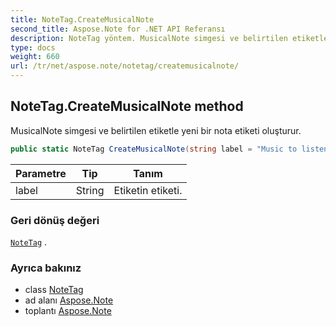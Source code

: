 ```yaml
---
title: NoteTag.CreateMusicalNote
second_title: Aspose.Note for .NET API Referansı
description: NoteTag yöntem. MusicalNote simgesi ve belirtilen etiketle yeni bir nota etiketi oluşturur.
type: docs
weight: 660
url: /tr/net/aspose.note/notetag/createmusicalnote/
---
```

## NoteTag.CreateMusicalNote method

MusicalNote simgesi ve belirtilen etiketle yeni bir nota etiketi oluşturur.

```csharp
public static NoteTag CreateMusicalNote(string label = "Music to listen to")
```

| Parametre | Tip | Tanım |
| --- | --- | --- |
| label | String | Etiketin etiketi. |

### Geri dönüş değeri

[`NoteTag`](../) .

### Ayrıca bakınız

* class [NoteTag](../)
* ad alanı [Aspose.Note](../../notetag/)
* toplantı [Aspose.Note](../../../)


